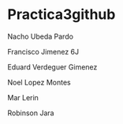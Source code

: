 # Practica3github
Nacho Ubeda Pardo

Francisco Jimenez 6J

Eduard Verdeguer Gimenez 

Noel Lopez Montes

Mar Lerin

Robinson Jara 

